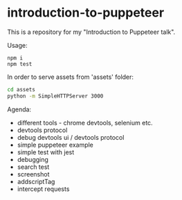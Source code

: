 # introduction-to-puppeteer

This is a repository for my "Introduction to Puppeteer talk".

Usage:

```shell
npm i
npm test
```

In order to serve assets from 'assets' folder:

```bash
cd assets
python -m SimpleHTTPServer 3000
```

Agenda:

- different tools - chrome devtools, selenium etc.
- devtools protocol
- debug devtools ui / devtools protocol
- simple puppeteer example
- simple test with jest
- debugging
- search test
- screenshot
- addscriptTag
- intercept requests
